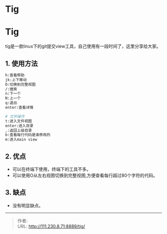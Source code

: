 # Tig


<!--more-->
# Tig
tig是一款linux下的git提交view工具，自己使用有一段时间了，这里分享给大家。
## 1. 使用方法
```bash
h:查看帮助
jk:上下移动
O:切换到完整视图
/:搜索
n:下一个
N:上一个
q:退出
enter:查看详情

# 文件操作
t:进入文件视图
enter:进入目录
,:返回上级目录
b:查看每行代码是谁修改的
m:进入main view
```

## 2. 优点
- 可以在终端下使用，终端下的工具不多。
- 可以使用O从左右视图切换到完整视图,方便查看每行超过80个字符的代码。

## 3. 缺点
- 没有明显缺点。


---

> 作者:   
> URL: http://111.230.8.71:8889/tig/  

